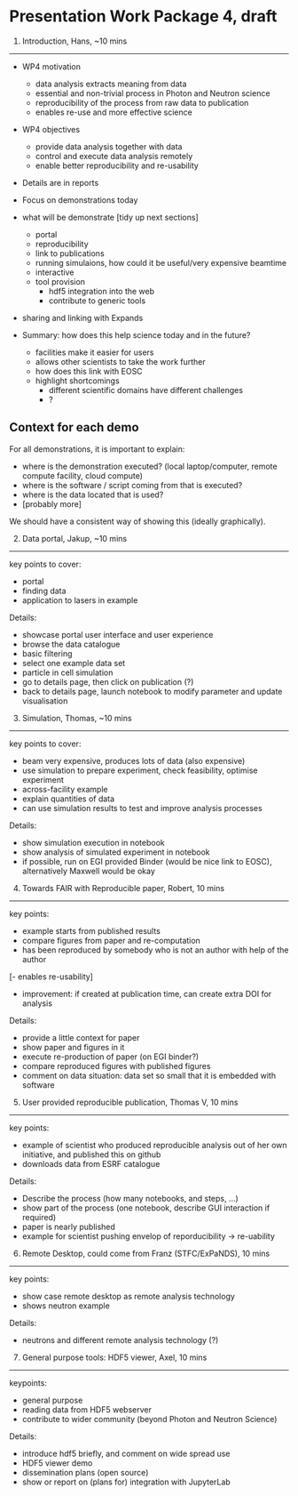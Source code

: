 Presentation Work Package 4, draft
==================================

1. Introduction, Hans, \~10 mins
--------------------------------

-   WP4 motivation
    -   data analysis extracts meaning from data
    -   essential and non-trivial process in Photon and Neutron science
    -   reproducibility of the process from raw data to publication
    -   enables re-use and more effective science
-   WP4 objectives
    -   provide data analysis together with data
    -   control and execute data analysis remotely
    -   enable better reproducibility and re-usability
-   Details are in reports
-   Focus on demonstrations today
-   what will be demonstrate \[tidy up next sections\]
    -   portal
    -   reproducibility
    -   link to publications
    -   running simulaions, how could it be useful/very expensive
        beamtime
    -   interactive
    -   tool provision
        -   hdf5 integration into the web
        -   contribute to generic tools
-   sharing and linking with Expands

-   Summary: how does this help science today and in the future?
    -   facilities make it easier for users
    -   allows other scientists to take the work further
    -   how does this link with EOSC
    -   highlight shortcomings
        -   different scientific domains have different challenges
        -   ?

Context for each demo
---------------------

For all demonstrations, it is important to explain:

-   where is the demonstration executed? (local laptop/computer, remote
    compute facility, cloud compute)
-   where is the software / script coming from that is executed?
-   where is the data located that is used?
-   \[probably more\]

We should have a consistent way of showing this (ideally graphically).

2. Data portal, Jakup, \~10 mins
--------------------------------

key points to cover:

-   portal
-   finding data
-   application to lasers in example

Details:

-   showcase portal user interface and user experience
-   browse the data catalogue
-   basic filtering
-   select one example data set
-   particle in cell simulation
-   go to details page, then click on publication (?)
-   back to details page, launch notebook to modify parameter and update
    visualisation

3. Simulation, Thomas, \~10 mins
--------------------------------

key points to cover:

-   beam very expensive, produces lots of data (also expensive)
-   use simulation to prepare experiment, check feasibility, optimise
    experiment
-   across-facility example
-   explain quantities of data
-   can use simulation results to test and improve analysis processes

Details:

-   show simulation execution in notebook
-   show analysis of simulated experiment in notebook
-   if possible, run on EGI provided Binder (would be nice link to
    EOSC), alternatively Maxwell would be okay

4. Towards FAIR with Reproducible paper, Robert, 10 mins
--------------------------------------------------------

key points:

-   example starts from published results
-   compare figures from paper and re-computation
-   has been reproduced by somebody who is not an author with help of
    the author

\[- enables re-usability\]

-   improvement: if created at publication time, can create extra DOI
    for analysis

Details:

-   provide a little context for paper
-   show paper and figures in it
-   execute re-production of paper (on EGI binder?)
-   compare reproduced figures with published figures
-   comment on data situation: data set so small that it is embedded
    with software

5. User provided reproducible publication, Thomas V, 10 mins
------------------------------------------------------------

key points:

-   example of scientist who produced reproducible analysis out of her
    own initiative, and published this on github
-   downloads data from ESRF catalogue

Details:

-   Describe the process (how many notebooks, and steps, ...)
-   show part of the process (one notebook, describe GUI interaction if
    required)
-   paper is nearly published
-   example for scientist pushing envelop of reporducibility -\>
    re-uability

6. Remote Desktop, could come from Franz (STFC/ExPaNDS), 10 mins
----------------------------------------------------------------

key points:

-   show case remote desktop as remote analysis technology
-   shows neutron example

Details:

-   neutrons and different remote analysis technology (?)

7. General purpose tools: HDF5 viewer, Axel, 10 mins
----------------------------------------------------

keypoints:

-   general purpose
-   reading data from HDF5 webserver
-   contribute to wider community (beyond Photon and Neutron Science)

Details:

-   introduce hdf5 briefly, and comment on wide spread use
-   HDF5 viewer demo
-   dissemination plans (open source)
-   show or report on (plans for) integration with JupyterLab
